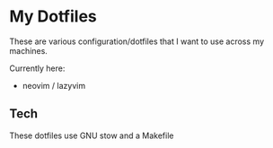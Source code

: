 # My Dotfiles

These are various configuration/dotfiles that I want to use across my machines.

Currently here:
- neovim / lazyvim

## Tech

These dotfiles use GNU stow and a Makefile
